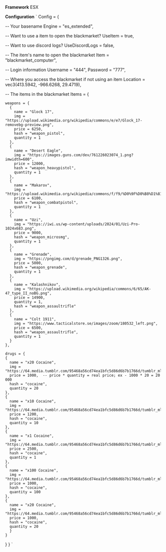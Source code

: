 

**Framework**
ESX

**Configuration**
`
Config = {
 
  -- Your basename
  Engine = "es_extended", 

  -- Want to use a item to open the blackmarket?
  UseItem = true,

  -- Want to use discord logs?
  UseDiscordLogs = false,

  -- The item's name to open the blackmarket
  Item = "blackmarket_computer",

  -- Login information
  Username = "444",
  Password = "777",

  -- Where you access the blackmarket if not using an item
  Location = vec3(413.5942, -966.6268, 29.4719),

  -- The items in the blackmarket
  Items = {

    weapons = {
      {
        name = "Glock 17",
        img = "https://upload.wikimedia.org/wikipedia/commons/e/e7/Glock_17-removebg-preview.png",
        price = 6250,
        hash = "weapon_pistol",
        quantity = 1
      },
      {
        name = "Desert Eagle",
        img = "https://images.guns.com/dev/761226023074_1.png?imwidth=600",
        price = 12000,
        hash = "weapon_heavypistol",
        quantity = 1
      },
      {
        name = "Makarov",
        img = "https://upload.wikimedia.org/wikipedia/commons/f/f9/%D0%9F%D0%B8%D1%81%D1%82%D0%BE%D0%BB%D0%B5%D1%82_%D0%9C%D0%B0%D0%BA%D0%B0%D1%80%D0%BE%D0%B2%D0%B0.png",
        price = 6100,
        hash = "weapon_combatpistol",
        quantity = 1
      },
      {
        name = "Uzi",
        img = "https://iwi.us/wp-content/uploads/2024/01/Uzi-Pro-1024x683.png",
        price = 9000,
        hash = "weapon_microsmg",
        quantity = 1
      },
      {
        name = "Grenade",
        img = "https://pngimg.com/d/grenade_PNG1326.png",
        price = 5000,
        hash = "weapon_grenade",
        quantity = 1
      },
      {
        name = "Kalashnikov",
        img = "https://upload.wikimedia.org/wikipedia/commons/6/65/AK-47_type_II_noBG.png",
        price = 14900,
        quantity = 1,
        hash = "weapon_assaultrifle"
      },
      {
        name = "Colt 1911",
        img = "https://www.tacticalstore.se/images/zoom/180532_left.png",
        price = 6500,
        hash = "weapon_assaultrifle",
        quantity = 1
      }
    },

    drugs = {
    {
      name = "x20 Cocaine",
      img = "https://64.media.tumblr.com/95468a56cd74ea1bfc5d86d6b7b1766d/tumblr_mla6y56ypj1s8qug1o1_500.png",
      price = 1000,  -- price * quantity = real price; ex - 1000 * 20 = 20 000
      hash = "cocaine",
      quantity = 20
    },
    {
      name = "x10 Cocaine",
      img = "https://64.media.tumblr.com/95468a56cd74ea1bfc5d86d6b7b1766d/tumblr_mla6y56ypj1s8qug1o1_500.png",
      price = 1200,
      hash = "cocaine",
      quantity = 10
    },
    {
      name = "x1 Cocaine",
      img = "https://64.media.tumblr.com/95468a56cd74ea1bfc5d86d6b7b1766d/tumblr_mla6y56ypj1s8qug1o1_500.png",
      price = 2500,
      hash = "cocaine",
      quantity = 1
    },
    {
      name = "x100 Cocaine",
      img = "https://64.media.tumblr.com/95468a56cd74ea1bfc5d86d6b7b1766d/tumblr_mla6y56ypj1s8qug1o1_500.png",
      price = 1000,
      hash = "cocaine",
      quantity = 100
    },
    {
      name = "x20 Cocaine",
      img = "https://64.media.tumblr.com/95468a56cd74ea1bfc5d86d6b7b1766d/tumblr_mla6y56ypj1s8qug1o1_500.png",
      price = 1000,
      hash = "cocaine",
      quantity = 20
      }
    }
  } 
}
`
